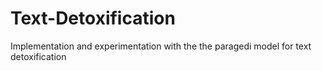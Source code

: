 # Text-Detoxification
Implementation and experimentation with the the paragedi model for text detoxification
